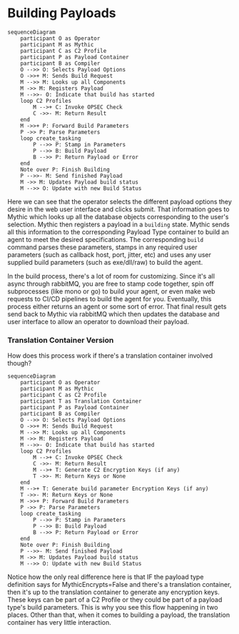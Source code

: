 # Building Payloads

```mermaid
sequenceDiagram
    participant O as Operator
    participant M as Mythic
    participant C as C2 Profile
    participant P as Payload Container
    participant B as Compiler
    O -->> O: Selects Payload Options
    O ->>+ M: Sends Build Request
    M -->> M: Looks up all Components
    M ->> M: Registers Payload
    M -->>- O: Indicate that build has started
    loop C2 Profiles
        M -->+ C: Invoke OPSEC Check
        C ->>- M: Return Result
    end
    M ->>+ P: Forward Build Parameters
    P ->> P: Parse Parameters
    loop create_tasking
        P -->> P: Stamp in Parameters
        P -->> B: Build Payload
        B -->> P: Return Payload or Error
    end
    Note over P: Finish Building
    P -->>- M: Send finished Payload
    M ->> M: Updates Payload build status
    M -->> O: Update with new Build Status
```

Here we can see that the operator selects the different payload options they desire in the web user interface and clicks submit. That information goes to Mythic which looks up all the database objects corresponding to the user's selection. Mythic then registers a payload in a `building` state. Mythic sends all this information to the corresponding Payload Type container to build an agent to meet the desired specifications. The corresponding `build` command parses these parameters, stamps in any required user parameters (such as callback host, port, jitter, etc) and uses any user supplied build parameters (such as exe/dll/raw) to build the agent.

In the build process, there's a lot of room for customizing. Since it's all async through rabbitMQ, you are free to stamp code together, spin off subprocesses (like mono or go) to build your agent, or even make web requests to CI/CD pipelines to build the agent for you. Eventually, this process either returns an agent or some sort of error. That final result gets send back to Mythic via rabbitMQ which then updates the database and user interface to allow an operator to download their payload.

### Translation Container Version

How does this process work if there's a translation container involved though?

```mermaid
sequenceDiagram
    participant O as Operator
    participant M as Mythic
    participant C as C2 Profile
    participant T as Translation Container
    participant P as Payload Container
    participant B as Compiler
    O -->> O: Selects Payload Options
    O ->>+ M: Sends Build Request
    M -->> M: Looks up all Components
    M ->> M: Registers Payload
    M -->>- O: Indicate that build has started
    loop C2 Profiles
        M -->+ C: Invoke OPSEC Check
        C ->>- M: Return Result
        M -->+ T: Generate C2 Encryption Keys (if any)
        T ->>- M: Return Keys or None
    end
    M -->+ T: Generate build parameter Encryption Keys (if any)
    T ->>- M: Return Keys or None
    M ->>+ P: Forward Build Parameters
    P ->> P: Parse Parameters
    loop create_tasking
        P -->> P: Stamp in Parameters
        P -->> B: Build Payload
        B -->> P: Return Payload or Error
    end
    Note over P: Finish Building
    P -->>- M: Send finished Payload
    M ->> M: Updates Payload build status
    M -->> O: Update with new Build Status
```

Notice how the only real difference here is that IF the payload type definition says for MythicEncrypts=False and there's a translation container, then it's up to the translation container to generate any encryption keys. These keys can be part of a C2 Profile or they could be part of a payload type's build parameters. This is why you see this flow happening in two places. Other than that, when it comes to building a payload, the translation container has very little interaction.
